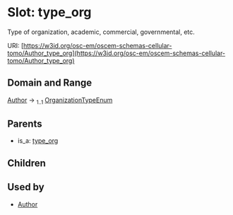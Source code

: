 
# Slot: type_org

Type of organization, academic, commercial, governmental, etc.

URI: [https://w3id.org/osc-em/oscem-schemas-cellular-tomo/Author_type_org](https://w3id.org/osc-em/oscem-schemas-cellular-tomo/Author_type_org)


## Domain and Range

[Author](Author.md) &#8594;  <sub>1..1</sub> [OrganizationTypeEnum](OrganizationTypeEnum.md)

## Parents

 *  is_a: [type_org](type_org.md)

## Children


## Used by

 * [Author](Author.md)
